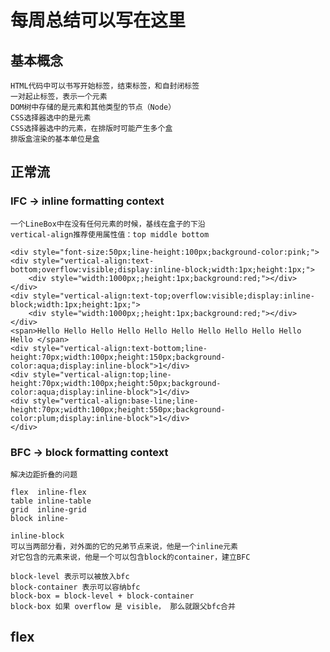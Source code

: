 # 每周总结可以写在这里

## 基本概念
	HTML代码中可以书写开始标签，结束标签，和自封闭标签
	一对起止标签，表示一个元素
	DOM树中存储的是元素和其他类型的节点（Node）
	CSS选择器选中的是元素
	CSS选择器选中的元素，在排版时可能产生多个盒
	排版盒渲染的基本单位是盒

## 正常流
### IFC -> inline formatting context
	一个LineBox中在没有任何元素的时候，基线在盒子的下沿
	vertical-align推荐使用属性值：top middle bottom

	<div style="font-size:50px;line-height:100px;background-color:pink;">
	<div style="vertical-align:text-bottom;overflow:visible;display:inline-block;width:1px;height:1px;">
	    <div style="width:1000px;;height:1px;background:red;"></div>
	</div>
	<div style="vertical-align:text-top;overflow:visible;display:inline-block;width:1px;height:1px;">
	    <div style="width:1000px;;height:1px;background:red;"></div>
	</div>
	<span>Hello Hello Hello Hello Hello Hello Hello Hello Hello Hello Hello </span>
	<div style="vertical-align:text-bottom;line-height:70px;width:100px;height:150px;background-color:aqua;display:inline-block">1</div>
	<div style="vertical-align:top;line-height:70px;width:100px;height:50px;background-color:aqua;display:inline-block">1</div>
	<div style="vertical-align:base-line;line-height:70px;width:100px;height:550px;background-color:plum;display:inline-block">1</div>
	</div>

### BFC -> block formatting context
	解决边距折叠的问题
	
	flex  inline-flex
	table inline-table
	grid  inline-grid
	block inline-

	inline-block
	可以当两部分看，对外面的它的兄弟节点来说，他是一个inline元素
	对它包含的元素来说，他是一个可以包含block的container，建立BFC

	block-level 表示可以被放入bfc
	block-container 表示可以容纳bfc
	block-box = block-level + block-container
	block-box 如果 overflow 是 visible， 那么就跟父bfc合并

## flex
